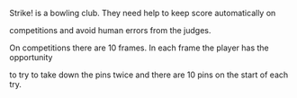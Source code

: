 Strike! is a bowling club. They need help to keep score automatically on

competitions and avoid human errors from the judges.

On competitions there are 10 frames. In each frame the player has the opportunity

to try to take down the pins twice and there are 10 pins on the start of each try.
